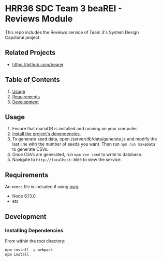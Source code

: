 # HRR36 SDC Team 3 beaREI - Reviews Module

This repo includes the Reviews service of Team 3's System Design Capstone project.

## Related Projects

  - https://github.com/bearei
  
## Table of Contents

1. [Usage](#Usage)
1. [Requirements](#requirements)
1. [Development](#development)

## Usage

1. Ensure that mariaDB is installed and running on your computer.
2. [Install the project's dependencies](#installing-dependencies).
3. To generate seed data, open /server/db/data/generate.js and modify the last line with the number of seeds you want.  Then run `npm run makeData` to generate CSVs.
4. Once CSVs are generated, run `npm run seed` to write to database.
5. Navigate to `http://localhost:3000` to view the service.

## Requirements

An `nvmrc` file is included if using [nvm](https://github.com/creationix/nvm).

- Node 6.13.0
- etc

## Development

### Installing Dependencies

From within the root directory:

```sh
npm install -g webpack
npm install
```

